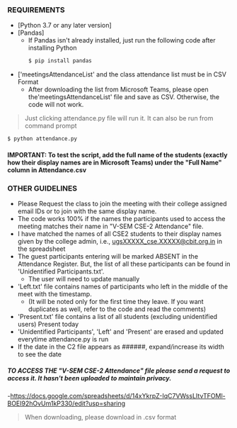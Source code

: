 ### REQUIREMENTS ###
- [Python 3.7 or any later version]
- [Pandas]
  - If Pandas isn't already installed, just run the following code after installing Python
    ```bash
    $ pip install pandas
    ```
- ['meetingsAttendanceList' and the class attendance list must be in CSV Format
  - After downloading the list from Microsoft Teams, please open the'meetingsAttendanceList' file and save as CSV. Otherwise, the code will not work.
  
>Just clicking attendance.py file will run it. It can also be run from command prompt
```bash
$ python attendance.py
```
#### IMPORTANT: To test the script, add the full name of the students (exactly how their display names are in Microsoft Teams) under the "Full Name" column in Attendance.csv ####



### OTHER GUIDELINES ###
- Please Request the class to join the meeting with their college assigned email IDs or to join with the same display name.
- The code works 100% if the names the participants used to access the meeting matches their name in "V-SEM CSE-2 Attendance" file.
- I have matched the names of all CSE2 students to their display names given by the college admin, i.e., ugsXXXXX_cse.XXXXX@cbit.org.in in the spreadsheet
- The guest participants entering will be marked ABSENT in the Attendance Register. But, the list of all these participants can be found in 'Unidentified Participants.txt'.
  - The user will need to update manually
- 'Left.txt' file contains names of participants who left in the middle of the meet with the timestamp. 
  - (It will be noted only for the first time they leave. If you want duplicates as well, refer to the code and read the comments)
- 'Present.txt' file contains a list of all students (excluding unidentified users) Present today
- 'Unidentified Participants', 'Left' and 'Present' are erased and updated everytime attendance.py is run
- If the date in the C2 file appears as ######, expand/increase its width to see the date






##### TO ACCESS THE "V-SEM CSE-2 Attendance" file please send a request to access it. It hasn't been uploaded to maintain privacy. #####
-https://docs.google.com/spreadsheets/d/14xYkrpZ-IqC7VWssLItvTFOMl-BOEI92hOvUm1kP330/edit?usp=sharing
>When downloading, please download in .csv format

